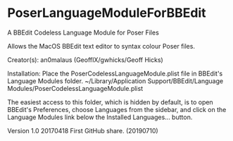 # PoserLanguageModuleForBBEdit
 A BBEdit Codeless Language Module for Poser Files

 Allows the MacOS BBEdit text editor to syntax colour Poser files.
 
 Creator(s): an0malaus (GeoffIX/gwhicks/Geoff Hicks)
 
 Installation: Place the PoserCodelessLanguageModule.plist file in BBEdit's Language Modules folder.
 	~/Library/Application Support/BBEdit/Language Modules/PoserCodelessLanguageModule.plist

 The easiest access to this folder, which is hidden by default, is to open BBEdit's Preferences, choose Languages from 
 the sidebar, and click on the Language Modules link below the Installed Languages... button.
 
 Version 1.0	20170418	First GitHub share. (20190710)
